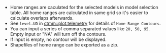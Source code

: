 
- Home ranges are caculated for the selected models in model selection table. All home ranges are calculated in same grid so it's easier to calculate overlaps afterwards.
- See `level.UD` in [ctmm::plot.telemetry](https://ctmm-initiative.github.io/ctmm/reference/plot.telemetry.html) for details of `Home Range Contours`.
- You can input a series of comma separated values like `20, 50, 95`. Empty input or "NA" will turn off the contours.
- If input is empty, no contour will be displayed.
- Shapefiles of home range can be exported as a zip.
